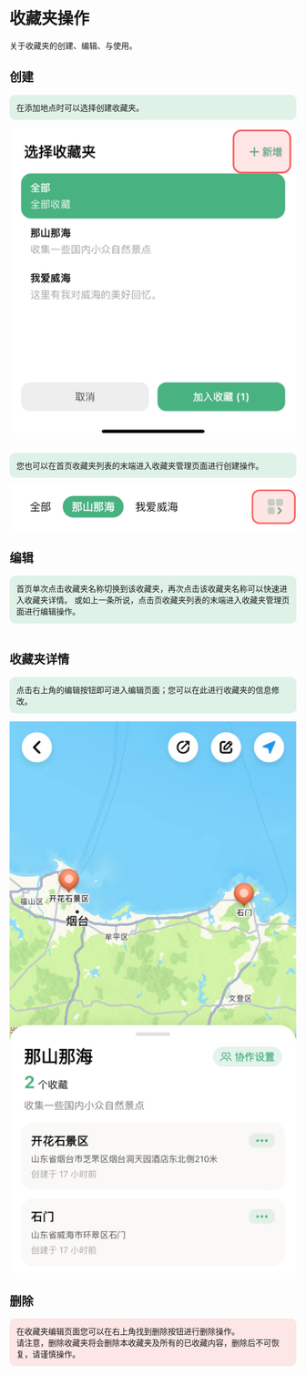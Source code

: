 # 收藏夹操作

关于收藏夹的创建、编辑、与使用。

## 创建
<div style="background-color: #59bc872f; padding: 12px; border-radius: 10px;">
在添加地点时可以选择创建收藏夹。
</div>

![alt 创建收藏夹](../assets/guide/image-quick-add-collection.jpg)

<br/>
<div style="background-color: #59bc872f; padding: 12px; border-radius: 10px;">
您也可以在首页收藏夹列表的末端进入收藏夹管理页面进行创建操作。
</div>

![alt 收藏夹管理](image-collection-manage-button.jpg)

## 编辑
<div style="background-color: #59bc872f; padding: 12px; border-radius: 10px;">
首页单次点击收藏夹名称切换到该收藏夹，再次点击该收藏夹名称可以快速进入收藏夹详情。
或如上一条所说，点击页收藏夹列表的末端进入收藏夹管理页面进行编辑操作。
</div>
<br/>

## 收藏夹详情
<div style="background-color: #59bc872f; padding: 12px; border-radius: 10px;">
点击右上角的编辑按钮即可进入编辑页面；您可以在此进行收藏夹的信息修改。
</div>

![alt 收藏夹详情](../assets/image-collection-detail.jpg)

## 删除

<div style="background-color: #F85F5F25; padding: 12px; border-radius: 10px;">
在收藏夹编辑页面您可以在右上角找到删除按钮进行删除操作。
<br/>请注意，删除收藏夹将会删除本收藏夹及所有的已收藏内容，删除后不可恢复，请谨慎操作。
</div>